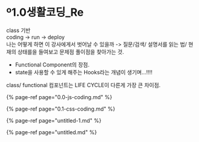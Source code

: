 # º1.0생활코딩\_Re

class 기반   
coding -&gt; run -&gt; deploy  
나는 어떻게 하면 이 강사에게서 벗어날 수 있을까 -&gt; 질문/검색/ 설명서를 읽는 법/ 현재의 상태를을 들여보고 문제점 풀이점을 찾아가는 것.

* Functional Component의 장점.
* state을 사용할 수 있게 해주는 Hooks라는 개념이 생기며...!!!!

class/ functional 컴포넌트는 LIFE CYCLE이 다른게 가장 큰 차이점.



{% page-ref page="0.0-js-coding.md" %}

{% page-ref page="0.1-css-coding.md" %}

{% page-ref page="untitled-1.md" %}

{% page-ref page="untitled.md" %}





